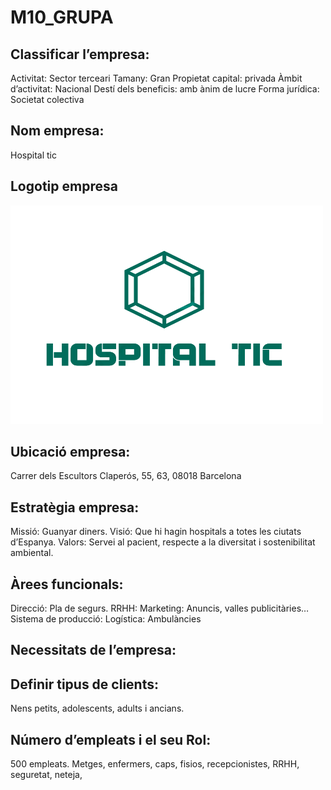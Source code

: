 # M10_GRUPA
## **Classificar l’empresa:**
Activitat: Sector terceari
Tamany: Gran
Propietat capital: privada
Àmbit d’activitat: Nacional
Destí dels beneficis: amb ànim de lucre
Forma jurídica: Societat colectiva

## **Nom empresa:**
Hospital tic
## **Logotip empresa**

<img src="LogoHospitalTic.png" width="500" height="350">

## **Ubicació empresa:**
Carrer dels Escultors Claperós, 55, 63, 08018 Barcelona
## **Estratègia empresa:**
Missió: Guanyar diners.
Visió: Que hi hagin hospitals a totes les ciutats d’Espanya.
Valors: Servei al pacient, respecte a la diversitat i sostenibilitat ambiental.
## **Àrees funcionals:**
Direcció: Pla de segurs.
RRHH:
Marketing: Anuncis, valles publicitàries…
Sistema de producció:
Logística: Ambulàncies
## **Necessitats de l’empresa:**

## **Definir tipus de clients:**
Nens petits, adolescents, adults i ancians.
## **Número d’empleats i el seu Rol:**
500 empleats.
Metges, enfermers, caps, fisios, recepcionistes, RRHH, seguretat, neteja,
